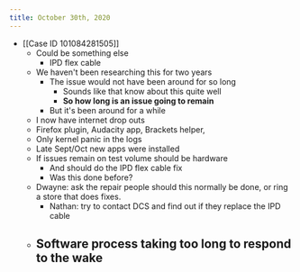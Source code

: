 ```yaml
---
title: October 30th, 2020
---
```


- [[Case ID 101084281505]]
    - Could be something else
        - IPD flex cable
    - We haven't been researching this for two years
        - The issue would not have been around for so long
            - Sounds like that know about this quite well
            - **So how long is an issue going to remain**
        - But it's been around for a while
    - I now have internet drop outs
    - Firefox plugin, Audacity app, Brackets helper,
    - Only kernel panic in the logs
    - Late Sept/Oct new apps were installed
    - If issues remain on test volume should be hardware
        - And should do the IPD flex cable fix
        - Was this done before?
    - Dwayne: ask the repair people should this normally be done, or ring a store that does fixes.
        - Nathan: try to contact DCS and find out if they replace the IPD cable
    - Software process taking too long to respond to the wake
        -